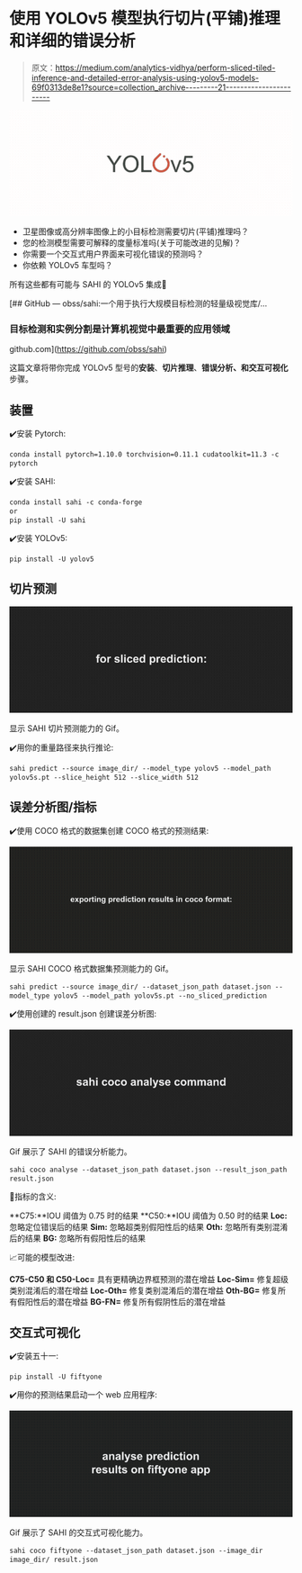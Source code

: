 # 使用 YOLOv5 模型执行切片(平铺)推理和详细的错误分析

> 原文：<https://medium.com/analytics-vidhya/perform-sliced-tiled-inference-and-detailed-error-analysis-using-yolov5-models-69f0313de8e1?source=collection_archive---------21----------------------->

![](img/65f4bd5018a9183392ff97cee5eac99e.png)

*   卫星图像或高分辨率图像上的小目标检测需要切片(平铺)推理吗？
*   您的检测模型需要可解释的度量标准吗(关于可能改进的见解)？
*   你需要一个交互式用户界面来可视化错误的预测吗？
*   你依赖 YOLOv5 车型吗？

所有这些都有可能与 SAHI 的 YOLOv5 集成🚀

[](https://github.com/obss/sahi) [## GitHub — obss/sahi:一个用于执行大规模目标检测的轻量级视觉库/…

### 目标检测和实例分割是计算机视觉中最重要的应用领域

github.com](https://github.com/obss/sahi) 

这篇文章将带你完成 YOLOv5 型号的**安装**、**切片推理**、**错误分析、**和**交互可视化**步骤。

## 装置

✔️安装 Pytorch:

```
conda install pytorch=1.10.0 torchvision=0.11.1 cudatoolkit=11.3 -c pytorch
```

✔️安装 SAHI:

```
conda install sahi -c conda-forge
or
pip install -U sahi
```

✔️安装 YOLOv5:

```
pip install -U yolov5
```

## 切片预测

![](img/167f34e57f4c0dcbca8542ec2249cf4e.png)

显示 SAHI 切片预测能力的 Gif。

✔️用你的重量路径来执行推论:

```
sahi predict --source image_dir/ --model_type yolov5 --model_path yolov5s.pt --slice_height 512 --slice_width 512
```

## 误差分析图/指标

✔️使用 COCO 格式的数据集创建 COCO 格式的预测结果:

![](img/83b9bb7fd0520e645a37e3bbe6b7515a.png)

显示 SAHI COCO 格式数据集预测能力的 Gif。

```
sahi predict --source image_dir/ --dataset_json_path dataset.json --model_type yolov5 --model_path yolov5s.pt --no_sliced_prediction
```

✔️使用创建的 result.json 创建误差分析图:

![](img/b25f2210d392db0edba3cfad289d4449.png)

Gif 展示了 SAHI 的错误分析能力。

```
sahi coco analyse --dataset_json_path dataset.json --result_json_path result.json
```

🎯指标的含义:

**C75:**IOU 阈值为 0.75 时的结果
**C50:**IOU 阈值为 0.50 时的结果
**Loc:** 忽略定位错误后的结果
**Sim:** 忽略超类别假阳性后的结果
**Oth:** 忽略所有类别混淆后的结果
**BG:** 忽略所有假阳性后的结果

📈可能的模型改进:

**C75-C50 和 C50-Loc=** 具有更精确边界框预测的潜在增益
**Loc-Sim=** 修复超级类别混淆后的潜在增益
**Loc-Oth=** 修复类别混淆后的潜在增益
**Oth-BG=** 修复所有假阳性后的潜在增益
**BG-FN=** 修复所有假阴性后的潜在增益

## 交互式可视化

✔️安装五十一:

```
pip install -U fiftyone
```

✔️用你的预测结果启动一个 web 应用程序:

![](img/0e72daa81b3a2b54505b801a4cfa903e.png)

Gif 展示了 SAHI 的交互式可视化能力。

```
sahi coco fiftyone --dataset_json_path dataset.json --image_dir image_dir/ result.json
```